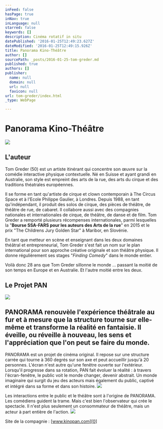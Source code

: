 ```yaml
---
inFeed: false
hasPage: true
inNav: true
inLanguage: null
starred: false
keywords: []
description: Cinéma rotatif in situ
datePublished: '2016-01-25T12:49:23.627Z'
dateModified: '2016-01-25T12:49:15.926Z'
title: Panorama Kino-Théâtre
author: []
sourcePath: _posts/2016-01-25-tom-greder.md
published: true
authors: []
publisher:
  name: null
  domain: null
  url: null
  favicon: null
url: tom-greder/index.html
_type: WebPage

---
```

# Panorama Kino-Théâtre
![](https://the-grid-user-content.s3-us-west-2.amazonaws.com/2e7a1fb6-96b9-4834-98aa-92b83a06f563.png)

## L'auteur

Tom Greder (50) est un artiste itinérant qui concentre son œuvre sur la comédie interactive physique contextuelle. Né en Suisse et ayant grandi en Australie, son style est empreint des arts de la rue, des arts du cirque et des traditions théatrales européennes.

Il se forme en tant qu'artiste de cirque et clown contemporain à The Circus Space et à l'Ecole Philippe Gaulier, à Londres. Depuis 1988, en tant qu'indépendant, il produit des solos de cirque, des pièces de théâtre, de théâtre de rue, de cabaret. Il collabore aussi avec des compagnies nationales et internationales de cirque, de théâtre, de danse et de film. Tom Greder a remporté plusieurs récompenses internationales, parmi lesquelles la "**Bourse SSA-FARS pour les auteurs des Arts de la rue**" en 2015 et le prix "The Childrens Jury Golden Star" à Maribor, en Slovénie.

En tant que metteur en scène et enseignant dans les deux domaines théâtral et entrepreneurial, Tom Greder s'est fait un nom sur le plan international pour son approche créative originale et son théâtre physique. Il donne régulièrement ses stages "_Finding Comedy_" dans le monde entier.

Voilà donc 28 ans que Tom Greder sillonne le monde ... passant la moitié de son temps en Europe et en Australie. Et l'autre moitié entre les deux.

## Le Projet PAN
![](https://the-grid-user-content.s3-us-west-2.amazonaws.com/94a14441-e0ea-40f4-b90a-d222b50c2141.png)

## PANORAMA renouvèle l'expérience théâtrale au fur et à mesure que la structure tourne sur elle-même et transforme la réalité en fantaisie. Il éveille, ou réveille à nouveau, les sens et l'appréciation que l'on peut se faire du monde.

PANORAMA est un projet de cinéma original. Il repose sur une structure carrée qui tourne à 360 degrés sur son axe et peut accueillir jusqu'à 20 personnes. L'écran n'est autre qu'une fenêtre ouverte sur l'extérieur. Lorsqu'il progresse dans sa rotation, PAN fait évoluer la réalité : à travers l'écran-fenêtre, le public voit le monde changer, devenir abstrait. Un monde imaginaire qui surgit du jeu des acteurs mais également du public, captivé et intégré dans sa forme et dans son histoire.
![](https://the-grid-user-content.s3-us-west-2.amazonaws.com/d643519f-9f3a-4234-a05d-3dc5d8ababe3.png)

Les interactions entre le public et le théâtre sont à l'origine de PANORAMA. Les comédiens guident la trame. Mais c'est bien l'observateur qui crée le spectacle. Il n'est plus seulement un consommateur de théâtre, mais un acteur à part entière de l'action.
![](https://the-grid-user-content.s3-us-west-2.amazonaws.com/4d77b337-e8ac-4d3f-a655-dadabdb8feef.jpg)

Site de la compagnie : [www.kinopan.com][0]

[0]: http://www.kinopan.com/